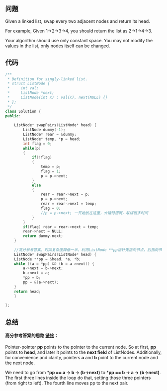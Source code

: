 ## 问题
Given a linked list, swap every two adjacent nodes and return its head.

For example,
Given 1->2->3->4, you should return the list as 2->1->4->3.

Your algorithm should use only constant space. You may not modify the values in the list, only nodes itself can be changed.

## 代码
``` C++
/**
 * Definition for singly-linked list.
 * struct ListNode {
 *     int val;
 *     ListNode *next;
 *     ListNode(int x) : val(x), next(NULL) {}
 * };
 */
class Solution {
public:
    
    ListNode* swapPairs(ListNode* head) {
        ListNode dummy(-1);
        ListNode* rear = &dummy;
        ListNode* temp, *p = head;
        int flag = 0;
        while(p)
        {
            if(!flag)
            {
                temp = p;
                flag = 1;
                p = p->next;
            }
            else
            {
                rear = rear->next = p;
                p = p->next;
                rear = rear->next = temp;
                flag = 0;
                //p = p->next; 一开始放在这里，大错特错啊，耽误很多时间
            }
        }
        if(flag) rear = rear->next = temp;
        rear->next = NULL;
        return dummy.next;
    }
    
    //高分参考答案，时间复杂度降低一半，利用ListNode **pp指针先指向节点，后指向节点的next域
    ListNode* swapPairs(ListNode* head) {
    ListNode **pp = &head, *a, *b;
    while ((a = *pp) && (b = a->next)) {
        a->next = b->next;
        b->next = a;
        *pp = b;
        pp = &(a->next);
    }
    return head;
    }
    
};
```

## 总结
#### 高分参考答案的思路 [链接](https://discuss.leetcode.com/topic/18860/7-8-lines-c-python-ruby)：
  Pointer-pointer **pp** points to the pointer to the current node. 
  So at first, **pp** points to **head**, and later it points to the **next field** of ListNodes. 
  Additionally, for convenience and clarity, pointers **a** and **b** point to the current node and the next node.

  We need to go from ***pp == a -> b -> (b->next)** to ***pp == b -> a -> (b->next)**. 
  The first three lines inside the loop do that, setting those three pointers (from right to left).
  The fourth line moves pp to the next pair.
